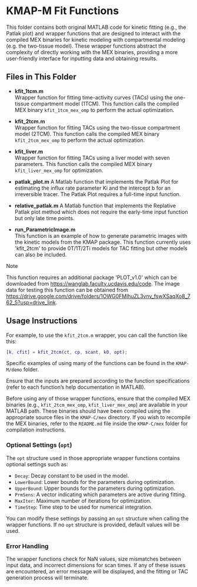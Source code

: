 # KMAP-M Fit Functions

This folder contains both original MATLAB code for kinetic fitting (e.g., the Patlak plot) and wrapper functions that are designed to interact with the compiled MEX binaries for kinetic modeling with compartmental modeling (e.g. the two-tissue model). These wrapper functions abstract the complexity of directly working with the MEX binaries, providing a more user-friendly interface for inputting data and obtaining results.

## Files in This Folder

- **kfit_1tcm.m**  
   Wrapper function for fitting time-activity curves (TACs) using the one-tissue compartment model (1TCM). This function calls the compiled MEX binary `kfit_1tcm_mex_omp` to perform the actual optimization.
   
- **kfit_2tcm.m**  
   Wrapper function for fitting TACs using the two-tissue compartment model (2TCM). This function calls the compiled MEX binary `kfit_2tcm_mex_omp` to perform the actual optimization.  

- **kfit_liver.m**  
   Wrapper function for fitting TACs using a liver model with seven parameters. This function calls the compiled MEX binary `kfit_liver_mex_omp` for optimization.

- **patlak_plot.m**
   A Matlab function that implements the Patlak Plot for estimating the influx rate parameter Ki and the intercept b for an irreversible tracer. The Patlak Plot requires a full-time input function.

- **relative_patlak.m**
   A Matlab function that implements the Replative Patlak plot method which does not require the early-time input function but only late time points.
  
- **run_ParametricImage.m**  
   This function is an example of how to generate parametric images with the kinetic models from the KMAP package. This function currently uses 'kfit_2tcm' to provide 0T/1T/2Ti models for TAC fitting but other models can also be included. 

>[!NOTE]
>This function requires an additional package 'PLOT_v1.0' which can be downloaded from https://wanglab.faculty.ucdavis.edu/code.
>The image data for testing this function can be obtained from https://drive.google.com/drive/folders/1OWG0FMlhuZL3vnv_fswXSaqXo8_762_5?usp=drive_link. 

## Usage Instructions

For example, to use the `kfit_2tcm.m` wrapper, you can call the function like this:

```matlab
[k, cfit] = kfit_2tcm(ct, cp, scant, k0, opt);
```
Specific examples of using many of the functions can be found in the `KMAP-M/demo` folder.

Ensure that the inputs are prepared according to the function specifications (refer to each function’s help documentation in MATLAB).

Before using any of those wrapper functions, ensure that the compiled MEX binaries (e.g., `kfit_2tcm_mex_omp`, `kfit_liver_mex_omp`) are available in your MATLAB path. These binaries should have been compiled using the appropriate source files in the `KMAP-C/mex` directory. If you wish to recompile the MEX binaries, refer to the `README.md` file inside the `KMAP-C/mex` folder for compilation instructions.

### Optional Settings (`opt`)

The `opt` structure used in those appropriate wrapper functions contains optional settings such as:

- `Decay`: Decay constant to be used in the model.
- `LowerBound`: Lower bounds for the parameters during optimization.
- `UpperBound`: Upper bounds for the parameters during optimization.
- `PrmSens`: A vector indicating which parameters are active during fitting.
- `MaxIter`: Maximum number of iterations for optimization.
- `TimeStep`: Time step to be used for numerical integration.

You can modify these settings by passing an `opt` structure when calling the wrapper functions. If no `opt` structure is provided, default values will be used.

### Error Handling

The wrapper functions check for NaN values, size mismatches between input data, and incorrect dimensions for scan times. If any of these issues are encountered, an error message will be displayed, and the fitting or TAC generation process will terminate.
